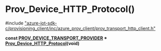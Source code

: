 # Prov_Device_HTTP_Protocol()

\#include ["azure-iot-sdk-c/provisioning_client/inc/azure_prov_client/prov_transport_http_client.h"](../iot-c-ref-prov-transport-http-client-h.md)  

**const [PROV_DEVICE_TRANSPORT_PROVIDER](#prov__transport_8h_1aa76debb63f18e60e1286841c637b3002) * [Prov_Device_HTTP_Protocol](#prov__transport__http__client_8h_1ae3447e52b10817d3bdc252734dd74971)(void)**

